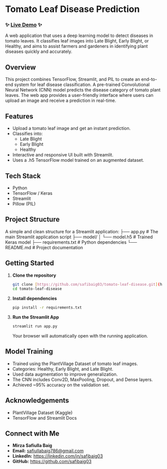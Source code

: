 # Tomato Leaf Disease Prediction

### ✨ **[Live Demo]((https://leafyze.streamlit.app))** ✨

A web application that uses a deep learning model to detect diseases in tomato leaves. It classifies leaf images into Late Blight, Early Blight, or Healthy, and aims to assist farmers and gardeners in identifying plant diseases quickly and accurately.

## Overview

This project combines TensorFlow, Streamlit, and PIL to create an end-to-end system for leaf disease classification. A pre-trained Convolutional Neural Network (CNN) model predicts the disease category of tomato plant leaves. The web app provides a user-friendly interface where users can upload an image and receive a prediction in real-time.

## Features

- Upload a tomato leaf image and get an instant prediction.
- Classifies into:
  - Late Blight
  - Early Blight
  - Healthy
- Interactive and responsive UI built with Streamlit.
- Uses a .h5 TensorFlow model trained on an augmented dataset.

## Tech Stack

- Python
- TensorFlow / Keras
- Streamlit
- Pillow (PIL)

## Project Structure

A simple and clean structure for a Streamlit application:
├── app.py              # The main Streamlit application script
├── model/
│   └── model.h5        # Trained Keras model
├── requirements.txt    # Python dependencies
└── README.md           # Project documentation

## Getting Started

1.  **Clone the repository**
    ```bash
    git clone [https://github.com/safibaig03/tomato-leaf-disease.git](https://github.com/safibaig03/tomato-leaf-disease.git)
    cd tomato-leaf-disease
    ```

2.  **Install dependencies**
    ```bash
    pip install -r requirements.txt
    ```

3.  **Run the Streamlit App**
    ```bash
    streamlit run app.py
    ```
    Your browser will automatically open with the running application.

## Model Training

- Trained using the PlantVillage Dataset of tomato leaf images.
- Categories: Healthy, Early Blight, and Late Blight.
- Used data augmentation to improve generalization.
- The CNN includes Conv2D, MaxPooling, Dropout, and Dense layers.
- Achieved ~95% accuracy on the validation set.

## Acknowledgements

- PlantVillage Dataset (Kaggle)
- TensorFlow and Streamlit Docs

## Connect with Me

- **Mirza Safiulla Baig**
- **Email:** safiullabaig786@gmail.com
- **LinkedIn:** https://linkedin.com/in/safibaig03
- **GitHub:** https://github.com/safibaig03
